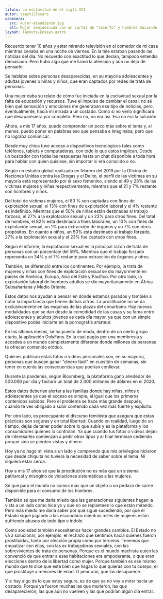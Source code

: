 ```yaml
---
titulo: La esclavitud en el siglo XXI
autor: caastillocaro
cabezera:
  src: mujer-atendiendo.jpg
  alt: Mujer semidesnuda con un cartel de "abierto" y hombres haciendo fila
layout: layouts/Ensayo.astro
---
```


Recuerdo tener 10 años y estar mirando televisión en el comedor de mi casa mientras cenaba en una noche de viernes. En la tele estaban pasando las noticias del día. No recuerdo con exactitud lo que decían, tampoco entendía demasiado. Pero hubo algo que me llamó la atención y aún no dejo de pensarlo.

Se hablaba sobre personas desaparecidas, en su mayoria adolescentes y adultas jovenes o niñas y niños, que eran captados por redes de trata de personas.

Una mujer daba su relato de cómo fue iniciada en la esclavitud sexual por la falta de educación y recursos. Tuve el impulso de cambiar el canal, no sé bien qué sensación y emociones me generaban ese tipo de noticias, pero, eventualmente, hacía mi mirada a un costado. Como si no verlo significara que desapareciera por completo. Pero no, no era así. Esa no era la solución.

Ahora, a mis 17 años, puedo comprender un poco más sobre el tema y, al menos, puedo poner en palabras eso que pensaba e imaginaba, pero que no lograba comunicar.

Desde muy chica tuve acceso a dispositivos tecnológicos tales como teléfonos, tablets y computadoras, con todo lo que estos implican. Desde un buscador con todas las respuestas hasta un chat disponible a toda hora para hablar con quien quisiese, sin importar si era conocido o no.

Según un estudio global realizado en febrero del 2019 por la Oficina de Naciones Unidas contra las Drogas y el Delito, el perfil de las víctimas en su mayoría está representado por el sexo femenino, siendo el 49 y 23% de las víctimas mujeres y niñas respectivamente, mientras que el 21 y 7% restante son hombres y niños.

Del total de víctimas mujeres, el 83 % son captadas con fines de explotación sexual, el 13% con fines de explotación laboral y el 4% restante es indefinido. Mientras que el 50% de niñas están destinadas al trabajo forzoso, el 27% a la explotación sexual y un 23% para otros fines. Del total de hombres, el 82% está destinado a fines laborales, un 10% con fines de explotación sexual, un 1% para extracción de órganos y un 7% con otros propósitos. En cuanto a niños, un 50% está destinado al trabajo forzado, 27% a la explotación sexual y el 23% fue captado con otros fines.

Según el informe, la explotación sexual es la principal razón de trata de personas con un porcentaje del 59%. Mientras que el trabajo forzado representa un 34% y el 7% restante para extracción de órganos y otros.

También, se diferenció entre los continentes. Por ejemplo, la trata de mujeres y niñas con fines de explotación sexual se dio mayormente en países de América, Europa, Asia del Este y Pacífico. Por otro lado, la explotación laboral de hombres adultos se dio mayoritariamente en África Subsahariana y Medio Oriente.

Estos datos nos ayudan a pensar en dónde estamos parados y también a notar la importancia que tienen dichas cifras. La prostitución no se da exclusivamente en las esquinas de las plazas del conurbano. Hay nuevas modalidades que se dan desde la comodidad de las casas y su fama entre adolescentes y adultos jóvenes es cada día mayor, ya que con un simple dispositivo podés iniciarte en la pornografía amateur.

En los últimos meses, se ha puesto de moda, dentro de un cierto grupo etario, la aplicación OnlyFans. En la cual pagás por una membresía y accedes a un mundo completamente diferente donde millones de personas te ofrecen contenido erótico.

Quienes publican estas fotos o videos personales son, en su mayoría, personas que buscan ganar "dinero fácil" en cuestión de semanas, sin tener en cuenta las consecuencias que podrían conllevar.

Durante la pandemia, según Bloomberg, la plataforma ganó alrededor de 500.000 por día y facturó un total de 2.000 millones de dólares en el 2020.

Estos datos deberían alertar a las familias donde hay niñas, niños o adolescentes ya que el acceso es simple, al igual que los primeros contenidos subidos. Pero el problema se hace más grande después, cuando te ves obligado a subir contenido cada vez más fuerte y explícito.

Por otro lado, es preocupante el discurso feminista que asegura que estas prácticas son seguras y en total libertad. Cuando en realidad, luego de un tiempo, dejás de tener poder sobre lo que subís y es la plataforma y los consumidores quienes lo controlan. Ya que cuando tus fotos o videos dejan de interesarles comienzan a pedir otros tipos y al final terminan cediendo porque sino se pierden vistas y dinero.

Hoy ya no hago mi vista a un lado y comprendo que mis privilegios hicieron que desde chiquita no tuviera la necesidad de saber sobre el tema. Ni siquiera estar cerca.

Hoy a mis 17 años sé que la prostitución no es más que un sistema patriarcal y misógino de violaciones sistemáticas a las mujeres.

Sé que para el mundo no somos más que un objeto o un pedazo de carne disponible para el consumo de los hombres.

También sé que me daría miedo que las generaciones siguientes hagan la vista a un lado como hice yo y que no se replanteen lo que están mirando. Pero más miedo me daría saber por qué sigue sucediendo, por qué el Estado sigue jugando a las escondidas mientras miles de mujeres están sufriendo abusos de todo tipo e índole.

Como sociedad también necesitamos hacer grandes cambios. El Estado no va a solucionar, por ejemplo, el rechazo que sentimos hacia quienes fueron prostituidas, tanto por elección propia como por terceros. Tenemos que empatizar con ellas, con las ex trabajadoras sexuales, con las sobrevivientes de trata de personas. Porque es el mundo machista quien las convenció de que entrar a esas habitaciones era empoderante, o que eran elecciones dentro de la libertad como mujer. Porque también es ese mismo mundo que te dice que está bien que hagas lo que quieras con tu cuerpo, el que prostituye a menores de edad. O peor aún, que las desaparece.

Y si hay algo de lo que estoy segura, es de que ya no voy a mirar hacia un costado. Porque ya fueron muchas las que murieron, las que desaparecieron, las que aún no vuelven y las que podrían algún día entrar.

